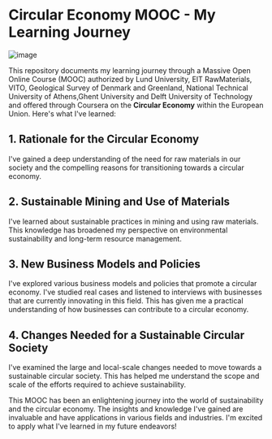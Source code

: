 # Circular Economy MOOC - My Learning Journey
![image](https://github.com/CS0NG0RM/Circular-Economy-Sustainability-Management/assets/148982660/17861a76-1855-416c-8701-2003945bc24c)

This repository documents my learning journey through a Massive Open Online Course (MOOC) authorized by Lund University, EIT RawMaterials, VITO, Geological Survey of Denmark and Greenland, National Technical University of Athens,Ghent University and Delft University of Technology and offered through Coursera on the **Circular Economy** within the European Union. Here's what I've learned:

## 1. Rationale for the Circular Economy
I've gained a deep understanding of the need for raw materials in our society and the compelling reasons for transitioning towards a circular economy.

## 2. Sustainable Mining and Use of Materials
I've learned about sustainable practices in mining and using raw materials. This knowledge has broadened my perspective on environmental sustainability and long-term resource management.

## 3. New Business Models and Policies
I've explored various business models and policies that promote a circular economy. I've studied real cases and listened to interviews with businesses that are currently innovating in this field. This has given me a practical understanding of how businesses can contribute to a circular economy.

## 4. Changes Needed for a Sustainable Circular Society
I've examined the large and local-scale changes needed to move towards a sustainable circular society. This has helped me understand the scope and scale of the efforts required to achieve sustainability.

This MOOC has been an enlightening journey into the world of sustainability and the circular economy. The insights and knowledge I've gained are invaluable and have applications in various fields and industries. I'm excited to apply what I've learned in my future endeavors!
